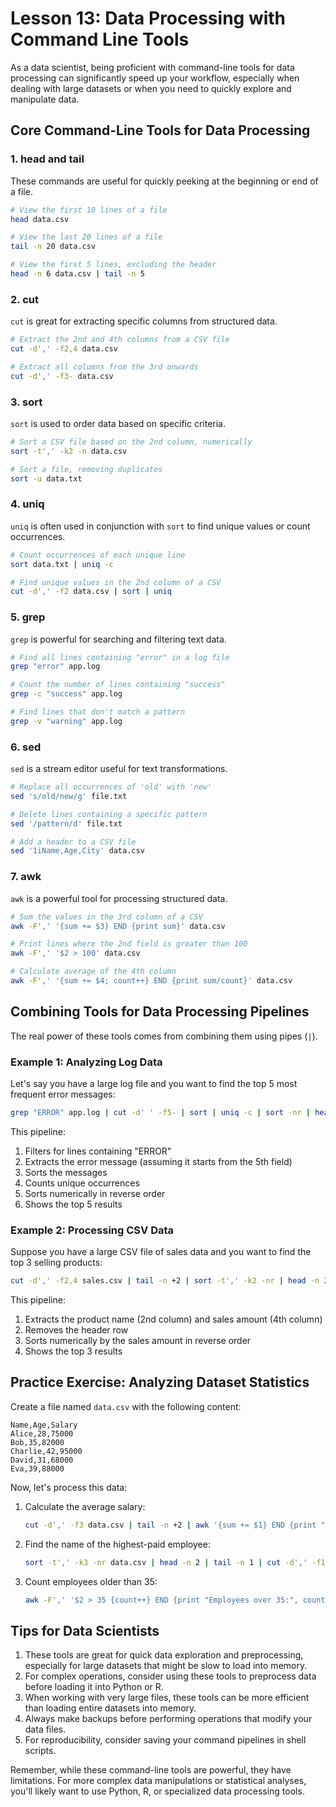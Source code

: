 # Lesson 13: Data Processing with Command Line Tools

As a data scientist, being proficient with command-line tools for data processing can significantly speed up your workflow, especially when dealing with large datasets or when you need to quickly explore and manipulate data.

## Core Command-Line Tools for Data Processing

### 1. head and tail

These commands are useful for quickly peeking at the beginning or end of a file.

```bash
# View the first 10 lines of a file
head data.csv

# View the last 20 lines of a file
tail -n 20 data.csv

# View the first 5 lines, excluding the header
head -n 6 data.csv | tail -n 5
```

### 2. cut

`cut` is great for extracting specific columns from structured data.

```bash
# Extract the 2nd and 4th columns from a CSV file
cut -d',' -f2,4 data.csv

# Extract all columns from the 3rd onwards
cut -d',' -f3- data.csv
```

### 3. sort

`sort` is used to order data based on specific criteria.

```bash
# Sort a CSV file based on the 2nd column, numerically
sort -t',' -k2 -n data.csv

# Sort a file, removing duplicates
sort -u data.txt
```

### 4. uniq

`uniq` is often used in conjunction with `sort` to find unique values or count occurrences.

```bash
# Count occurrences of each unique line
sort data.txt | uniq -c

# Find unique values in the 2nd column of a CSV
cut -d',' -f2 data.csv | sort | uniq
```

### 5. grep

`grep` is powerful for searching and filtering text data.

```bash
# Find all lines containing "error" in a log file
grep "error" app.log

# Count the number of lines containing "success"
grep -c "success" app.log

# Find lines that don't match a pattern
grep -v "warning" app.log
```

### 6. sed

`sed` is a stream editor useful for text transformations.

```bash
# Replace all occurrences of 'old' with 'new'
sed 's/old/new/g' file.txt

# Delete lines containing a specific pattern
sed '/pattern/d' file.txt

# Add a header to a CSV file
sed '1iName,Age,City' data.csv
```

### 7. awk

`awk` is a powerful tool for processing structured data.

```bash
# Sum the values in the 3rd column of a CSV
awk -F',' '{sum += $3} END {print sum}' data.csv

# Print lines where the 2nd field is greater than 100
awk -F',' '$2 > 100' data.csv

# Calculate average of the 4th column
awk -F',' '{sum += $4; count++} END {print sum/count}' data.csv
```

## Combining Tools for Data Processing Pipelines

The real power of these tools comes from combining them using pipes (`|`).

### Example 1: Analyzing Log Data

Let's say you have a large log file and you want to find the top 5 most frequent error messages:

```bash
grep "ERROR" app.log | cut -d' ' -f5- | sort | uniq -c | sort -nr | head -n 5
```

This pipeline:
1. Filters for lines containing "ERROR"
2. Extracts the error message (assuming it starts from the 5th field)
3. Sorts the messages
4. Counts unique occurrences
5. Sorts numerically in reverse order
6. Shows the top 5 results

### Example 2: Processing CSV Data

Suppose you have a large CSV file of sales data and you want to find the top 3 selling products:

```bash
cut -d',' -f2,4 sales.csv | tail -n +2 | sort -t',' -k2 -nr | head -n 3
```

This pipeline:
1. Extracts the product name (2nd column) and sales amount (4th column)
2. Removes the header row
3. Sorts numerically by the sales amount in reverse order
4. Shows the top 3 results

## Practice Exercise: Analyzing Dataset Statistics

Create a file named `data.csv` with the following content:

```
Name,Age,Salary
Alice,28,75000
Bob,35,82000
Charlie,42,95000
David,31,68000
Eva,39,88000
```

Now, let's process this data:

1. Calculate the average salary:
   ```bash
   cut -d',' -f3 data.csv | tail -n +2 | awk '{sum += $1} END {print "Average Salary:", sum/NR}'
   ```

2. Find the name of the highest-paid employee:
   ```bash
   sort -t',' -k3 -nr data.csv | head -n 2 | tail -n 1 | cut -d',' -f1
   ```

3. Count employees older than 35:
   ```bash
   awk -F',' '$2 > 35 {count++} END {print "Employees over 35:", count}' data.csv
   ```

## Tips for Data Scientists

1. These tools are great for quick data exploration and preprocessing, especially for large datasets that might be slow to load into memory.
2. For complex operations, consider using these tools to preprocess data before loading it into Python or R.
3. When working with very large files, these tools can be more efficient than loading entire datasets into memory.
4. Always make backups before performing operations that modify your data files.
5. For reproducibility, consider saving your command pipelines in shell scripts.

Remember, while these command-line tools are powerful, they have limitations. For more complex data manipulations or statistical analyses, you'll likely want to use Python, R, or specialized data processing tools.